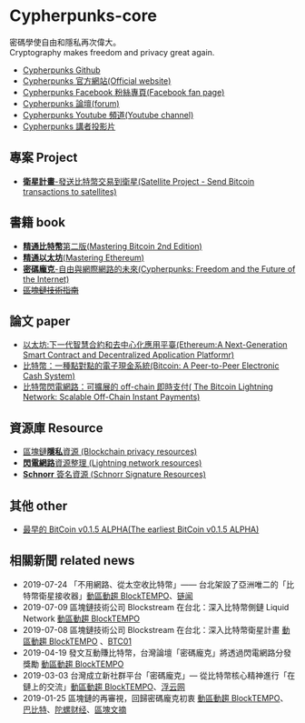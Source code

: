 
# Cypherpunks-core
密碼學使自由和隱私再次偉大。    
Cryptography makes freedom and privacy great again.

* [Cypherpunks Github](https://github.com/cypherpunks-core)
* [Cypherpunks 官方網站(Official website)](https://cypherpunks.tech/)
* [Cypherpunks Facebook 粉絲專頁(Facebook fan page)](https://www.facebook.com/CypherpunksTW/)
* [Cypherpunks 論壇(forum)](https://forum.cypherpunks.tech/)
* [Cypherpunks Youtube 頻道(Youtube channel)](https://www.youtube.com/channel/UCBRErExyxjRSuPLBjfL2GVA)
* [Cypherpunks 講者投影片](http://sc.piee.pw/F9Z9V)

## 專案 Project
* [**衛星計畫**-發送比特幣交易到衛星(Satellite Project - Send Bitcoin transactions to satellites)](https://github.com/cypherpunks-core/Satellite-project)

## 書籍 book
* [**精通比特幣**第二版(Mastering Bitcoin 2nd Edition)](https://github.com/cypherpunks-core/bitcoinbook_2nd_zh)
* [**精通以太坊**(Mastering Ethereum)](https://github.com/cypherpunks-core/ethereumbook_zh)
* [**密碼龐克**-自由與網際網路的未來(Cypherpunks: Freedom and the Future of the Internet)](https://github.com/cypherpunks-core/cyherpunksbook_zh)
* [~~區塊鏈技術指南~~](https://github.com/cypherpunks-core/blockchain_guide_zh)

## 論文 paper
* [以太坊:下一代智慧合約和去中心化應用平臺(Ethereum:A Next-Generation Smart Contract and Decentralized Application Platformr)](https://github.com/cypherpunks-core/ethereum_whitepaper_zh)
* [比特幣：一種點對點的電子現金系統(Bitcoin: A Peer-to-Peer Electronic Cash System)](https://github.com/cypherpunks-core/bitcoin_whitepaper_zh)
* [比特幣閃電網路：可擴展的 off-chain 即時支付( The Bitcoin Lightning Network: Scalable Off-Chain Instant Payments)](https://github.com/cypherpunks-core/lightning_network_whitepaper_zh)

## 資源庫 Resource
* [區塊鏈**隱私**資源  (Blockchain privacy resources)](https://github.com/cypherpunks-core/blockchain_privacy_resources_zh)
* [**閃電網路**資源整理  (Lightning network resources)](https://github.com/cypherpunks-core/Lightning_network_resources_zh)
* [**Schnorr** 簽名資源  (Schnorr Signature Resources)](https://github.com/cypherpunks-core/Schnorr_Signature_Resources_zh)

## 其他 other
* [最早的 BitCoin v0.1.5 ALPHA(The earliest BitCoin v0.1.5 ALPHA)](https://github.com/cypherpunks-core/bitcoin)

## 相關新聞 related news

* 2019-07-24 「不用網路、從太空收比特幣」—— 台北架設了亞洲唯二的「比特幣衛星接收器」[動區動趨 BlockTEMPO](https://www.blocktempo.com/cypherpunks-sets-the-blockstream-satellite-receiver/)、[链闻](https://www.chainnews.com/articles/271121801596.htm)
* 2019-07-09 區塊鏈技術公司 Blockstream 在台北：深入比特幣側鏈 Liquid Network [動區動趨 BlockTEMPO](https://www.blocktempo.com/blockstream-explained-liquid-network-in-cypherpunks-taiwan/)
* 2019-07-08 區塊鏈技術公司 Blockstream 在台北：深入比特幣衛星計畫 [動區動趨 BlockTEMPO](https://www.blocktempo.com/blockstream-in-taiwna-sharing-their-blockstream-satellite-project/) 、[BTC01](https://btc01.co/?p=18563)
* 2019-04-19 發文互動賺比特幣，台灣論壇「密碼龐克」將透過閃電網路分發獎勵 [動區動趨 BlockTEMPO](https://www.blocktempo.com/cypherpunk-taiwan-lightning-tipping/)
* 2019-03-03 台灣成立新社群平台「密碼龐克」— 從比特幣核心精神進行「在鏈上的交流」[動區動趨 BlockTEMPO](https://www.blocktempo.com/cypher-punk-taiwan-forum/)、[浮云网](http://fuyun.one/block-3063.html)
*  2019-01-25 區塊鏈的再審視，回歸密碼龐克初衷 [動區動趨 BlockTEMPO](https://www.blocktempo.com/cypherpunk-blockchain-re-evaluation-2/)、[巴比特](https://www.8btc.com/article/356346)、[陀螺财经](https://www.tuoluocaijing.cn/article/detail-28371.html)、[區塊文摘](https://www.blocksummary.com/%E3%80%8C%E5%8D%80%E5%A1%8A%E9%8F%88%E7%9A%84%E5%86%8D%E5%AF%A9%E8%A6%96%EF%BC%8C%E5%9B%9E%E6%AD%B8%E5%AF%86%E7%A2%BC%E9%BE%90%E5%85%8B%E5%88%9D%E8%A1%B7%E3%80%8D-%E6%AF%94%E7%89%B9/)